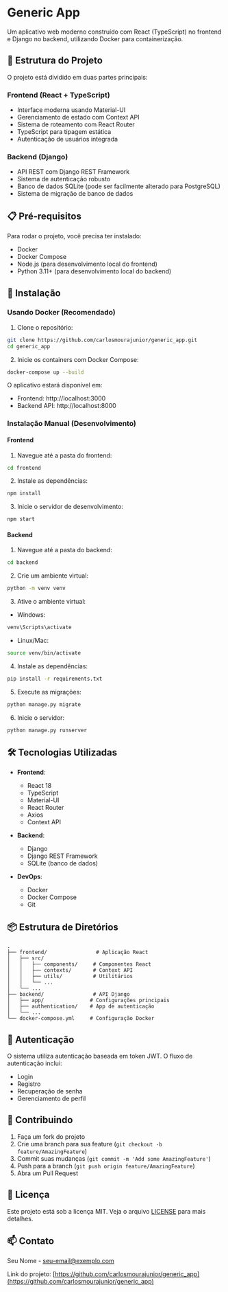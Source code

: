 # Generic App

Um aplicativo web moderno construído com React (TypeScript) no frontend e Django no backend, utilizando Docker para containerização.

## 🚀 Estrutura do Projeto

O projeto está dividido em duas partes principais:

### Frontend (React + TypeScript)
- Interface moderna usando Material-UI
- Gerenciamento de estado com Context API
- Sistema de roteamento com React Router
- TypeScript para tipagem estática
- Autenticação de usuários integrada

### Backend (Django)
- API REST com Django REST Framework
- Sistema de autenticação robusto
- Banco de dados SQLite (pode ser facilmente alterado para PostgreSQL)
- Sistema de migração de banco de dados

## 📋 Pré-requisitos

Para rodar o projeto, você precisa ter instalado:

- Docker
- Docker Compose
- Node.js (para desenvolvimento local do frontend)
- Python 3.11+ (para desenvolvimento local do backend)

## 🔧 Instalação

### Usando Docker (Recomendado)

1. Clone o repositório:
```bash
git clone https://github.com/carlosmourajunior/generic_app.git
cd generic_app
```

2. Inicie os containers com Docker Compose:
```bash
docker-compose up --build
```

O aplicativo estará disponível em:
- Frontend: http://localhost:3000
- Backend API: http://localhost:8000

### Instalação Manual (Desenvolvimento)

#### Frontend

1. Navegue até a pasta do frontend:
```bash
cd frontend
```

2. Instale as dependências:
```bash
npm install
```

3. Inicie o servidor de desenvolvimento:
```bash
npm start
```

#### Backend

1. Navegue até a pasta do backend:
```bash
cd backend
```

2. Crie um ambiente virtual:
```bash
python -m venv venv
```

3. Ative o ambiente virtual:
- Windows:
```bash
venv\Scripts\activate
```
- Linux/Mac:
```bash
source venv/bin/activate
```

4. Instale as dependências:
```bash
pip install -r requirements.txt
```

5. Execute as migrações:
```bash
python manage.py migrate
```

6. Inicie o servidor:
```bash
python manage.py runserver
```

## 🛠️ Tecnologias Utilizadas

- **Frontend**:
  - React 18
  - TypeScript
  - Material-UI
  - React Router
  - Axios
  - Context API

- **Backend**:
  - Django
  - Django REST Framework
  - SQLite (banco de dados)

- **DevOps**:
  - Docker
  - Docker Compose
  - Git

## 📦 Estrutura de Diretórios

```
.
├── frontend/                # Aplicação React
│   ├── src/
│   │   ├── components/     # Componentes React
│   │   ├── contexts/       # Context API
│   │   ├── utils/          # Utilitários
│   │   └── ...
│   └── ...
├── backend/                # API Django
│   ├── app/               # Configurações principais
│   ├── authentication/    # App de autenticação
│   └── ...
└── docker-compose.yml     # Configuração Docker
```

## 🔐 Autenticação

O sistema utiliza autenticação baseada em token JWT. O fluxo de autenticação inclui:
- Login
- Registro
- Recuperação de senha
- Gerenciamento de perfil

## 🤝 Contribuindo

1. Faça um fork do projeto
2. Crie uma branch para sua feature (`git checkout -b feature/AmazingFeature`)
3. Commit suas mudanças (`git commit -m 'Add some AmazingFeature'`)
4. Push para a branch (`git push origin feature/AmazingFeature`)
5. Abra um Pull Request

## 📝 Licença

Este projeto está sob a licença MIT. Veja o arquivo [LICENSE](LICENSE) para mais detalhes.

## 📫 Contato

Seu Nome - [seu-email@exemplo.com](mailto:seu-email@exemplo.com)

Link do projeto: [https://github.com/carlosmourajunior/generic_app](https://github.com/carlosmourajunior/generic_app)